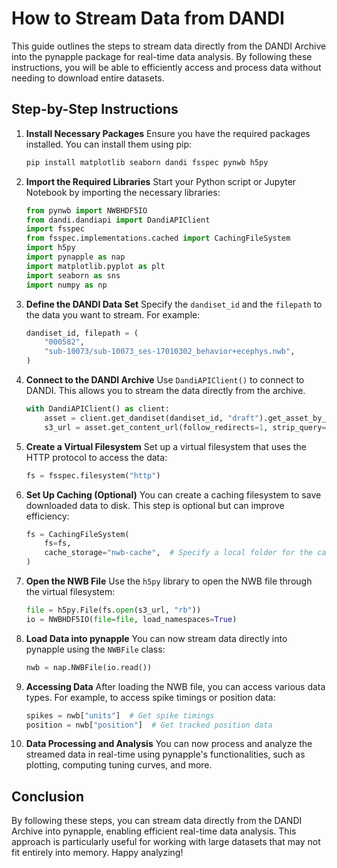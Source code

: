 # How to Stream Data from DANDI

This guide outlines the steps to stream data directly from the DANDI Archive into the pynapple package for real-time data analysis. By following these instructions, you will be able to efficiently access and process data without needing to download entire datasets.

## Step-by-Step Instructions

1. **Install Necessary Packages**
   Ensure you have the required packages installed. You can install them using pip:

   ```bash
   pip install matplotlib seaborn dandi fsspec pynwb h5py
   ```

2. **Import the Required Libraries**
   Start your Python script or Jupyter Notebook by importing the necessary libraries:

   ```python
   from pynwb import NWBHDF5IO
   from dandi.dandiapi import DandiAPIClient
   import fsspec
   from fsspec.implementations.cached import CachingFileSystem
   import h5py
   import pynapple as nap
   import matplotlib.pyplot as plt
   import seaborn as sns
   import numpy as np
   ```

3. **Define the DANDI Data Set**
   Specify the `dandiset_id` and the `filepath` to the data you want to stream. For example:

   ```python
   dandiset_id, filepath = (
       "000582",
       "sub-10073/sub-10073_ses-17010302_behavior+ecephys.nwb",
   )
   ```

4. **Connect to the DANDI Archive**
   Use `DandiAPIClient()` to connect to DANDI. This allows you to stream the data directly from the archive.

   ```python
   with DandiAPIClient() as client:
       asset = client.get_dandiset(dandiset_id, "draft").get_asset_by_path(filepath)
       s3_url = asset.get_content_url(follow_redirects=1, strip_query=True)
   ```

5. **Create a Virtual Filesystem**
   Set up a virtual filesystem that uses the HTTP protocol to access the data:

   ```python
   fs = fsspec.filesystem("http")
   ```

6. **Set Up Caching (Optional)**
   You can create a caching filesystem to save downloaded data to disk. This step is optional but can improve efficiency:

   ```python
   fs = CachingFileSystem(
       fs=fs,
       cache_storage="nwb-cache",  # Specify a local folder for the cache
   )
   ```

7. **Open the NWB File**
   Use the `h5py` library to open the NWB file through the virtual filesystem:

   ```python
   file = h5py.File(fs.open(s3_url, "rb"))
   io = NWBHDF5IO(file=file, load_namespaces=True)
   ```

8. **Load Data into pynapple**
   You can now stream data directly into pynapple using the `NWBFile` class:

   ```python
   nwb = nap.NWBFile(io.read())
   ```

9. **Accessing Data**
   After loading the NWB file, you can access various data types. For example, to access spike timings or position data:

   ```python
   spikes = nwb["units"]  # Get spike timings
   position = nwb["position"]  # Get tracked position data
   ```

10. **Data Processing and Analysis**
    You can now process and analyze the streamed data in real-time using pynapple's functionalities, such as plotting, computing tuning curves, and more.

## Conclusion
By following these steps, you can stream data directly from the DANDI Archive into pynapple, enabling efficient real-time data analysis. This approach is particularly useful for working with large datasets that may not fit entirely into memory. Happy analyzing!
